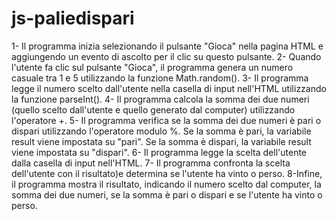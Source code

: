 js-paliedispari
===
1- Il programma inizia selezionando il pulsante "Gioca" nella pagina HTML e aggiungendo un evento di ascolto per il clic su questo pulsante.
2- Quando l'utente fa clic sul pulsante "Gioca", il programma genera un numero casuale tra 1 e 5 utilizzando la funzione Math.random().
3- Il programma legge il numero scelto dall'utente nella casella di input nell'HTML utilizzando la funzione parseInt().
4- Il programma calcola la somma dei due numeri (quello scelto dall'utente e quello generato dal computer) utilizzando l'operatore +.
5- Il programma verifica se la somma dei due numeri è pari o dispari utilizzando l'operatore modulo %. Se la somma è pari, la variabile result viene impostata su "pari". Se la somma è dispari, la variabile result viene impostata su "dispari".
6- Il programma legge la scelta dell'utente dalla casella di input nell'HTML.
7- Il programma confronta la scelta dell'utente con il risultato)e determina se l'utente ha vinto o perso.
8-Infine, il programma mostra il risultato, indicando il numero scelto dal computer, la somma dei due numeri, se la somma è pari o dispari e se l'utente ha vinto o perso.